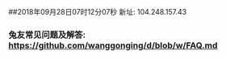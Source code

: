 ##2018年09月28日07时12分07秒 新址: 104.248.157.43
### 兔友常见问题及解答: https://github.com/wanggonging/d/blob/w/FAQ.md

